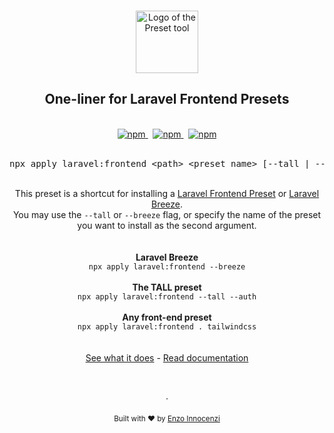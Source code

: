 <p align="center">
  <br />
  <a href="https://usepreset.dev">
    <img width="100" src="https://raw.githubusercontent.com/preset/cli/main/.github/assets/logo.svg" alt="Logo of the Preset tool">
  </a>
  <br />
</p>

<h2 align="center">One-liner for Laravel Frontend Presets</h2>

<p align="center">
  <br />
  <a href="https://www.npmjs.com/package/apply">
    <img alt="npm" src="https://img.shields.io/npm/v/apply?label=preset">
  </a>
  <span>&nbsp;</span>
  <a href="https://discord.gg/XWwzc45KZu">
    <img alt="npm" src="https://img.shields.io/static/v1?label=discord&message=join&logo=discord&color=7289da">
  </a>
  <span>&nbsp;</span>
  <a href="https://usepreset.dev">
    <img alt="npm" src="https://img.shields.io/static/v1?label=documentation&message=read&color=0475b6">
  </a>
  <br />
  <br />
  <pre align="center">npx apply laravel:frontend &lt;path&gt; &lt;preset name&gt; [--tall | --breeze] [--auth]</pre>
</p>
<br />

<div align="center">
  This preset is a shortcut for installing a <a href="https://github.com/laravel-frontend-presets/">Laravel Frontend Preset</a> or <a href="https://github.com/laravel/breeze/">Laravel Breeze</a>.
  <br />
  You may use the <code>--tall</code> or <code>--breeze</code> flag, or specify the name of the preset you want to install as the second argument.
  <br />
  <br />
  <br />
  <b>Laravel Breeze</b>
  <br />
  <code>npx apply laravel:frontend --breeze</code>
  <br />
  <br />
  <b>The TALL preset</b>
  <br />
  <code>npx apply laravel:frontend --tall --auth</code>
  <br />
  <br />
  <b>Any front-end preset</b>
  <br />
  <code>npx apply laravel:frontend . tailwindcss</code>
  <br />
  <br />
  <br />
  <a href="https://usepreset.dev/docs/guides/laravel/">See what it does</a> - <a href="https://usepreset.dev">Read documentation</a>
</div>

<p align="center">
  <br />
  <br />
  ·
  <br />
  <br />
  <sub>Built with ❤︎ by <a href="https://github.com/enzoinnocenzi">Enzo Innocenzi</a>
</p>
